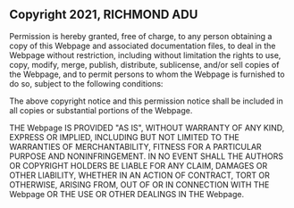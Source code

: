 ## Copyright 2021, RICHMOND ADU

Permission is hereby granted, free of charge, to any person obtaining a copy of this Webpage and associated documentation files, to deal in the Webpage without restriction, including without limitation the rights to use, copy, modify, merge, publish, distribute, sublicense, and/or sell copies of the Webpage, and to permit persons to whom the Webpage is furnished to do so, subject to the following conditions:

The above copyright notice and this permission notice shall be included in all copies or substantial portions of the Webpage.

THE Webpage IS PROVIDED "AS IS", WITHOUT WARRANTY OF ANY KIND, EXPRESS OR IMPLIED, INCLUDING BUT NOT LIMITED TO THE WARRANTIES OF MERCHANTABILITY, FITNESS FOR A PARTICULAR PURPOSE AND NONINFRINGEMENT. IN NO EVENT SHALL THE AUTHORS OR COPYRIGHT HOLDERS BE LIABLE FOR ANY CLAIM, DAMAGES OR OTHER LIABILITY, WHETHER IN AN ACTION OF CONTRACT, TORT OR OTHERWISE, ARISING FROM, OUT OF OR IN CONNECTION WITH THE Webpage OR THE USE OR OTHER DEALINGS IN THE Webpage.
